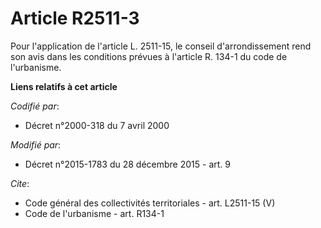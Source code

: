 # Article R2511-3

Pour l'application de l'article L. 2511-15, le conseil d'arrondissement rend son avis dans les conditions prévues à l'article
R. 134-1 du code de l'urbanisme.

**Liens relatifs à cet article**

_Codifié par_:

  - Décret n°2000-318 du 7 avril 2000

_Modifié par_:

  - Décret n°2015-1783 du 28 décembre 2015 - art. 9

_Cite_:

  - Code général des collectivités territoriales - art. L2511-15 (V)
  - Code de l'urbanisme - art. R134-1
